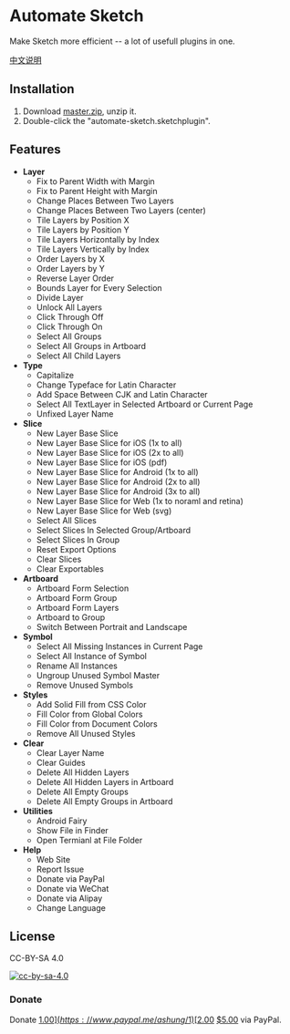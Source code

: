 # Automate Sketch

Make Sketch more efficient -- a lot of usefull plugins in one.

[中文说明](readme_zh.md)

## Installation

1. Download [master.zip](archive/master.zip), unzip it.
2. Double-click the "automate-sketch.sketchplugin".

## Features

*  **Layer**
    *  Fix to Parent Width with Margin
    *  Fix to Parent Height with Margin
    *  Change Places Between Two Layers
    *  Change Places Between Two Layers (center)
    *  Tile Layers by Position X
    *  Tile Layers by Position Y
    *  Tile Layers Horizontally by Index
    *  Tile Layers Vertically by Index
    *  Order Layers by X
    *  Order Layers by Y
    *  Reverse Layer Order
    *  Bounds Layer for Every Selection
    *  Divide Layer
    *  Unlock All Layers
    *  Click Through Off
    *  Click Through On
    *  Select All Groups
    *  Select All Groups in Artboard
    *  Select All Child Layers
*  **Type**
    * Capitalize
    * Change Typeface for Latin Character
    * Add Space Between CJK and Latin Character
    * Select All TextLayer in Selected Artboard or Current Page
    * Unfixed Layer Name
*  **Slice**
    * New Layer Base Slice
    * New Layer Base Slice for iOS (1x to all)
    * New Layer Base Slice for iOS (2x to all)
    * New Layer Base Slice for iOS (pdf)
    * New Layer Base Slice for Android (1x to all)
    * New Layer Base Slice for Android (2x to all)
    * New Layer Base Slice for Android (3x to all)
    * New Layer Base Slice for Web (1x to noraml and retina)
    * New Layer Base Slice for Web (svg)
    * Select All Slices
    * Select Slices In Selected Group/Artboard
    * Select Slices In Group
    * Reset Export Options
    * Clear Slices
    * Clear Exportables
*  **Artboard**
    * Artboard Form Selection
    * Artboard Form Group
    * Artboard Form Layers
    * Artboard to Group
    * Switch Between Portrait and Landscape
*  **Symbol**
    * Select All Missing Instances in Current Page
    * Select All Instance of Symbol
    * Rename All Instances
    * Ungroup Unused Symbol Master
    * Remove Unused Symbols
*  **Styles**
    *  Add Solid Fill from CSS Color
    *  Fill Color from Global Colors
    *  Fill Color from Document Colors
    *  Remove All Unused Styles
*  **Clear**
    * Clear Layer Name
    * Clear Guides
    * Delete All Hidden Layers
    * Delete All Hidden Layers in Artboard
    * Delete All Empty Groups
    * Delete All Empty Groups in Artboard
*  **Utilities**
    * Android Fairy
    * Show File in Finder
    * Open Termianl at File Folder
*  **Help**
    * Web Site
    * Report Issue
    * Donate via PayPal
    * Donate via WeChat
    * Donate via Alipay
    * Change Language

## License

CC-BY-SA 4.0

[![cc-by-sa-4.0](https://i.creativecommons.org/l/by-sa/4.0/80x15.png)](http://creativecommons.org/licenses/by-sa/4.0/)

### Donate

Donate [$1.00](https://www.paypal.me/ashung/1)  [$2.00](https://www.paypal.me/ashung/2)  [$5.00](https://www.paypal.me/ashung/5) via PayPal.

